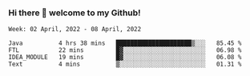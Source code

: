 ### Hi there 👋 welcome to my Github! 

<!--START_SECTION:waka-->
```text
Week: 02 April, 2022 - 08 April, 2022

Java          4 hrs 38 mins   █████████████████████▒░░░   85.45 % 
FTL           22 mins         █▓░░░░░░░░░░░░░░░░░░░░░░░   06.98 % 
IDEA_MODULE   19 mins         █▓░░░░░░░░░░░░░░░░░░░░░░░   06.08 % 
Text          4 mins          ▒░░░░░░░░░░░░░░░░░░░░░░░░   01.31 % 
```
<!--END_SECTION:waka-->
